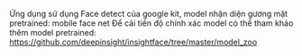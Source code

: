 Ứng dụng sử dụng Face detect của google kit, model nhận diện gương mặt pretrained: mobile face net
Để cải tiến độ chính xác model có thể tham khảo thêm model pretrained:
https://github.com/deepinsight/insightface/tree/master/model_zoo
